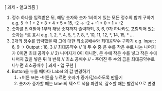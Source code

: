 [ 과제 - 알고리즘 ]
1. 정수 하나를 입력받은 뒤, 해당 숫자와 숫자 1사이에 있는 모든 정수의 합계 구하기
e.g.  5 -> 1 + 2 + 3 + 4 + 5 = 15,   -2 -> -2 + -1 + 0 + 1 = -2
2. 숫자를 입력받아 1부터 해당 숫자까지 출력하되, 3, 6, 9가 하나라도 포함되어 있는 숫자는 *로 표시
e.g.  1, 2, *, 4, 5, *, 7, 8, *, 10, 11, 12, *, 14, 15, * ... 
3. 2개의 정수를 입력했을 때 그에 대한 최소공배수와 최대공약수 구하기
e.g.  Input : 6, 9   ->  Output : 18, 3
// 최대공약수
// 1) 두 수 중 큰 수를 작은 수로 나눈 나머지가 0이면 최대 공약수
// 2) 나머지가 0이 아니면, 큰 수에 작은 수를 넣고 작은 수에 나머지 값을 넣은 뒤 1) 반복
// 최소 공배수
// - 주어진 두 수의 곱을 최대공약수로 나누면 최소공배수
[ 과제 - 앱 구현 ]
1. Button을 누를 때마다 Label 의 값 변경하기
   1) +버튼 또는 -버튼을 누르면 숫자가 증가/감소하도록 만들기
   2) 숫자가 증가할 때는 label의 텍스트 색을 파란색, 감소할 때는 빨간색으로 변경
